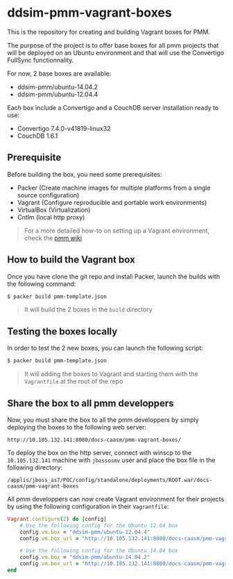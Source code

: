 ddsim-pmm-vagrant-boxes
=======================

This is the repository for creating and building Vagrant boxes for PMM.

The purpose of the project is to offer base boxes for all pmm projects that will be deployed on an Ubuntu environment
and that will use the Convertigo FullSync functionnality.

For now, 2 base boxes are available:
* ddsim-pmm/ubuntu-14.04.2
* ddsim-pmm/ubuntu-12.04.4

Each box include a Convertigo and a CouchDB server installation ready to use:

* Convertigo 7.4.0-v41819-linux32
* CouchDB 1.6.1

Prerequisite
-------------
Before building the box, you need some prerequisites:

* Packer (Create machine images for multiple platforms from a single source configuration)
* Vagrant (Configure reproducible and portable work environments)
* VirtualBox (Virtualization)
* Cntlm (local http proxy)

> For a more detailed how-to on setting up a Vagrant environment, check the [pmm wiki](http://alm.sncf.fr/sources/pmm/starter-kit-pmm/wikis/home#config-vagrant)

How to build the Vagrant box
----------------------------
Once you have clone the git repo and install Packer, launch the builds with the following command:
```sh
$ packer build pmm-template.json
```
> It will build the 2 boxes in the `build` directory

Testing the boxes locally
-------------------------
In order to test the 2 new boxes, you can launch the following script:
```sh
$ packer build pmm-template.json
```
> It will adding the boxes to Vagrant and starting them with the `Vagrantfile` at the root of the repo

Share the box to all pmm developpers
------------------------------------
Now, you must share the box to all the pmm developpers by simply deploying the boxes to the following web server:

`http://10.105.132.141:8080/docs-caasm/pmm-vagrant-boxes/`

To deploy the box on the http server, connect with winscp to the `10.105.132.141` machine with `jbossosmv` user and place the box file
in the following directory:

`/applis/jboss_as7/POC/config/standalone/deployments/ROOT.war/docs-caasm/pmm-vagrant-boxes`

All pmm developpers can now create Vagrant environment for their projects by using the following configuration 
in their `Vagrantfile`:

```ruby
Vagrant.configure(2) do |config|
    # Use the following config for the Ubuntu 12.04 box
    config.vm.box = "ddsim-pmm/ubuntu-12.04.4"
    config.vm.box_url = "http://10.105.132.141:8080/docs-caasm/pmm-vagrant-boxes/ddsim-pmm-ubuntu-12.04.4_virtualbox.box"

    # Use the following config for the Ubuntu 14.04 box
    config.vm.box = "ddsim-pmm/ubuntu-14.04.2"
    config.vm.box_url = "http://10.105.132.141:8080/docs-caasm/pmm-vagrant-boxes/ddsim-pmm-ubuntu-14.04.2_virtualbox.box"
end
```
